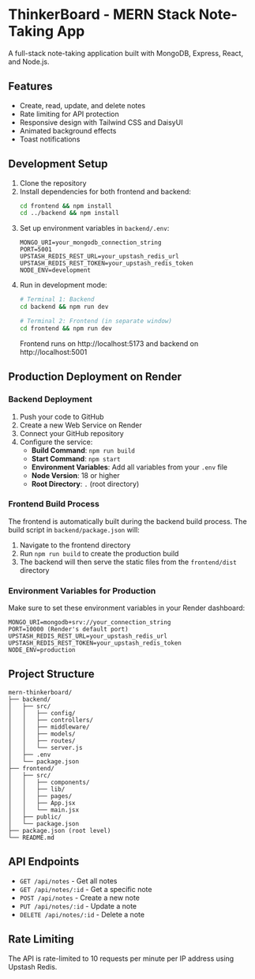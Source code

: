 # ThinkerBoard - MERN Stack Note-Taking App

A full-stack note-taking application built with MongoDB, Express, React, and Node.js.

## Features

- Create, read, update, and delete notes
- Rate limiting for API protection
- Responsive design with Tailwind CSS and DaisyUI
- Animated background effects
- Toast notifications

## Development Setup

1. Clone the repository
2. Install dependencies for both frontend and backend:
   ```bash
   cd frontend && npm install
   cd ../backend && npm install
   ```
3. Set up environment variables in `backend/.env`:
   ```
   MONGO_URI=your_mongodb_connection_string
   PORT=5001
   UPSTASH_REDIS_REST_URL=your_upstash_redis_url
   UPSTASH_REDIS_REST_TOKEN=your_upstash_redis_token
   NODE_ENV=development
   ```
4. Run in development mode:
   ```bash
   # Terminal 1: Backend
   cd backend && npm run dev
   
   # Terminal 2: Frontend (in separate window)
   cd frontend && npm run dev
   ```
   Frontend runs on http://localhost:5173 and backend on http://localhost:5001

## Production Deployment on Render

### Backend Deployment

1. Push your code to GitHub
2. Create a new Web Service on Render
3. Connect your GitHub repository
4. Configure the service:
   - **Build Command**: `npm run build`
   - **Start Command**: `npm start`
   - **Environment Variables**: Add all variables from your `.env` file
   - **Node Version**: 18 or higher
   - **Root Directory**: `.` (root directory)

### Frontend Build Process

The frontend is automatically built during the backend build process. The build script in `backend/package.json` will:
1. Navigate to the frontend directory
2. Run `npm run build` to create the production build
3. The backend will then serve the static files from the `frontend/dist` directory

### Environment Variables for Production

Make sure to set these environment variables in your Render dashboard:

```
MONGO_URI=mongodb+srv://your_connection_string
PORT=10000 (Render's default port)
UPSTASH_REDIS_REST_URL=your_upstash_redis_url
UPSTASH_REDIS_REST_TOKEN=your_upstash_redis_token
NODE_ENV=production
```

## Project Structure

```
mern-thinkerboard/
├── backend/
│   ├── src/
│   │   ├── config/
│   │   ├── controllers/
│   │   ├── middleware/
│   │   ├── models/
│   │   ├── routes/
│   │   └── server.js
│   ├── .env
│   └── package.json
├── frontend/
│   ├── src/
│   │   ├── components/
│   │   ├── lib/
│   │   ├── pages/
│   │   ├── App.jsx
│   │   └── main.jsx
│   ├── public/
│   └── package.json
├── package.json (root level)
└── README.md
```

## API Endpoints

- `GET /api/notes` - Get all notes
- `GET /api/notes/:id` - Get a specific note
- `POST /api/notes` - Create a new note
- `PUT /api/notes/:id` - Update a note
- `DELETE /api/notes/:id` - Delete a note

## Rate Limiting

The API is rate-limited to 10 requests per minute per IP address using Upstash Redis.